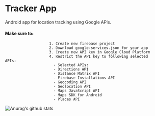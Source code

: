 # Tracker App
  Android app for location tracking using Google APIs.

####                    Make sure to:
                        1. Create new firebase project
                        2. Download google-services.json for your app
                        3. Create new API key in Google Cloud Platform
                        4. Restrict the API key to following selected APIs:
                          - Selected APIs:
                          - Directions API
                          - Distance Matrix API
                          - Firebase Installations API
                          - Geocoding API
                          - Geolocation API
                          - Maps JavaScript API
                          - Maps SDK for Android
                          - Places API


![Anurag's github stats](https://github-readme-stats.vercel.app/api?username=saashd)
